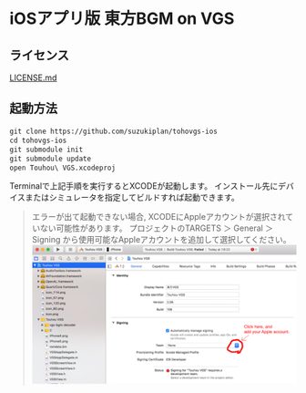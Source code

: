 # iOSアプリ版 東方BGM on VGS

## ライセンス
[LICENSE.md](LICENSE.md)

## 起動方法
```
git clone https://github.com/suzukiplan/tohovgs-ios
cd tohovgs-ios
git submodule init
git submodule update
open Touhou\ VGS.xcodeproj
```

Terminalで上記手順を実行するとXCODEが起動します。
インストール先にデバイスまたはシミュレータを指定してビルドすれば起動できます。

> エラーが出て起動できない場合, XCODEにAppleアカウントが選択されていない可能性があります。
> プロジェクトのTARGETS ＞ General ＞ Signing から使用可能なAppleアカウントを追加して選択してください。
> ![xcode.png](xcode.png)

